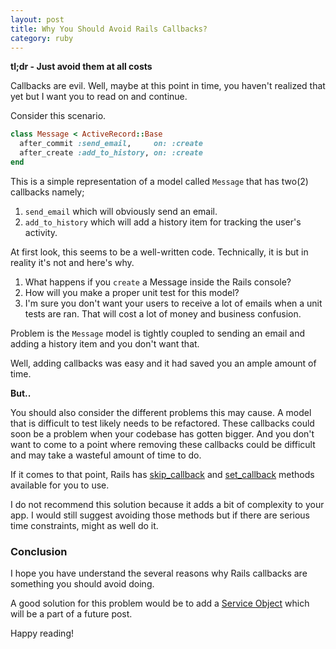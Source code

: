 ```yaml
---
layout: post
title: Why You Should Avoid Rails Callbacks?
category: ruby
---
```


**tl;dr - Just avoid them at all costs**

Callbacks are evil. Well, maybe at this point in time, you haven't realized that yet but I want you to read on and
continue.

<!--break-->

Consider this scenario.

```ruby
class Message < ActiveRecord::Base
  after_commit :send_email,     on: :create
  after_create :add_to_history, on: :create
end
```

This is a simple representation of a model called `Message` that has two(2)
callbacks namely;

1. `send_email` which will obviously send an email.
2. `add_to_history` which will add a history item for tracking the user's
   activity.

At first look, this seems to be a well-written code. Technically, it is but in
reality it's not and here's why.

1. What happens if you `create` a Message inside the Rails console?
2. How will you make a proper unit test for this model?
3. I'm sure you don't want your users to receive a lot of emails when a unit tests
are ran. That will cost a lot of money and business confusion.

Problem is the `Message` model is tightly coupled to sending an email and adding a history item and you
don't want that.

Well, adding callbacks was easy and it had saved you an ample amount of time.

**But..**

You should also consider the different problems this may cause. A model that is
difficult to test likely needs to be refactored. These callbacks could soon be
a problem when your codebase has gotten bigger. And you don't want to come to a
point where removing these callbacks could be difficult and may take a wasteful
amount of time to do.

If it comes to that point, Rails has
[skip_callback](https://apidock.com/rails/ActiveSupport/Callbacks/ClassMethods/skip_callback) and [set_callback](http://api.rubyonrails.org/classes/ActiveSupport/Callbacks/ClassMethods.html#method-i-set_callback) methods available for you to
use.

I do not recommend this solution because it adds a bit of complexity to your
app. I would still suggest avoiding those methods but if there are serious time
constraints, might as well do it.

### Conclusion

I hope you have understand the several reasons why Rails callbacks are something you
should avoid doing.

A good solution for this problem would be to add a [Service Object](#) which will be
a part of a future post.

Happy reading!


